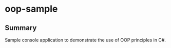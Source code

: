 # oop-sample

## Summary
Sample console application to demonstrate the use of OOP principles in C#.
